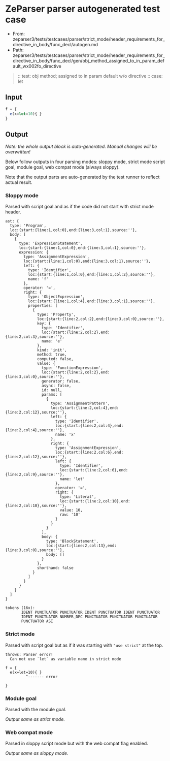 # ZeParser parser autogenerated test case

- From: zeparser3/tests/testcases/parser/strict_mode/header_requirements_for_directive_in_body/func_decl/autogen.md
- Path: zeparser3/tests/testcases/parser/strict_mode/header_requirements_for_directive_in_body/func_decl/gen/obj_method_assigned_to_in_param_default_wx002fo_directive

> :: test: obj method; assigned to in param default w/o directive
> :: case: let

## Input


`````js
f = {
  e(x=let=10){ }
}
`````

## Output

_Note: the whole output block is auto-generated. Manual changes will be overwritten!_

Below follow outputs in four parsing modes: sloppy mode, strict mode script goal, module goal, web compat mode (always sloppy).

Note that the output parts are auto-generated by the test runner to reflect actual result.

### Sloppy mode

Parsed with script goal and as if the code did not start with strict mode header.

`````
ast: {
  type: 'Program',
  loc:{start:{line:1,col:0},end:{line:3,col:1},source:''},
  body: [
    {
      type: 'ExpressionStatement',
      loc:{start:{line:1,col:0},end:{line:3,col:1},source:''},
      expression: {
        type: 'AssignmentExpression',
        loc:{start:{line:1,col:0},end:{line:3,col:1},source:''},
        left: {
          type: 'Identifier',
          loc:{start:{line:1,col:0},end:{line:1,col:2},source:''},
          name: 'f'
        },
        operator: '=',
        right: {
          type: 'ObjectExpression',
          loc:{start:{line:1,col:4},end:{line:3,col:1},source:''},
          properties: [
            {
              type: 'Property',
              loc:{start:{line:2,col:2},end:{line:3,col:0},source:''},
              key: {
                type: 'Identifier',
                loc:{start:{line:2,col:2},end:{line:2,col:3},source:''},
                name: 'e'
              },
              kind: 'init',
              method: true,
              computed: false,
              value: {
                type: 'FunctionExpression',
                loc:{start:{line:2,col:2},end:{line:3,col:0},source:''},
                generator: false,
                async: false,
                id: null,
                params: [
                  {
                    type: 'AssignmentPattern',
                    loc:{start:{line:2,col:4},end:{line:2,col:12},source:''},
                    left: {
                      type: 'Identifier',
                      loc:{start:{line:2,col:4},end:{line:2,col:4},source:''},
                      name: 'x'
                    },
                    right: {
                      type: 'AssignmentExpression',
                      loc:{start:{line:2,col:6},end:{line:2,col:12},source:''},
                      left: {
                        type: 'Identifier',
                        loc:{start:{line:2,col:6},end:{line:2,col:9},source:''},
                        name: 'let'
                      },
                      operator: '=',
                      right: {
                        type: 'Literal',
                        loc:{start:{line:2,col:10},end:{line:2,col:10},source:''},
                        value: 10,
                        raw: '10'
                      }
                    }
                  }
                ],
                body: {
                  type: 'BlockStatement',
                  loc:{start:{line:2,col:13},end:{line:3,col:0},source:''},
                  body: []
                }
              },
              shorthand: false
            }
          ]
        }
      }
    }
  ]
}

tokens (16x):
       IDENT PUNCTUATOR PUNCTUATOR IDENT PUNCTUATOR IDENT PUNCTUATOR
       IDENT PUNCTUATOR NUMBER_DEC PUNCTUATOR PUNCTUATOR PUNCTUATOR
       PUNCTUATOR ASI
`````

### Strict mode

Parsed with script goal but as if it was starting with `"use strict"` at the top.

`````
throws: Parser error!
  Can not use `let` as variable name in strict mode

f = {
  e(x=let=10){ }
         ^------- error

}
`````


### Module goal

Parsed with the module goal.

_Output same as strict mode._

### Web compat mode

Parsed in sloppy script mode but with the web compat flag enabled.

_Output same as sloppy mode._
